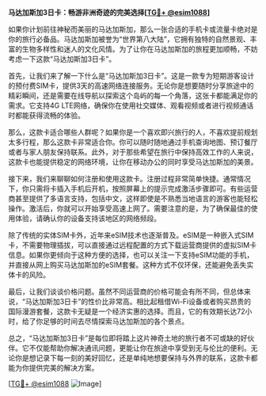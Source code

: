 **马达加斯加3日卡：畅游非洲奇迹的完美选择[[TG💪+ @esim1088](https://t.me/s/esim1088)]**

如果你计划前往神秘而美丽的马达加斯加，那么一张合适的手机卡或流量卡绝对是你的旅行必备品。马达加斯加被誉为“世界第八大陆”，它拥有独特的自然景观、丰富的生物多样性和迷人的文化风情。为了让你在马达加斯加的旅程更加顺畅，不妨考虑一下这款“马达加斯加3日卡”。

首先，让我们来了解一下什么是“马达加斯加3日卡”。这是一款专为短期游客设计的预付费SIM卡，提供3天的高速网络连接服务。无论你是想要随时分享旅途中的精彩瞬间，还是需要在线导航以探索这个岛屿的每一个角落，这张卡都能满足你的需求。它支持4G LTE网络，确保你在使用社交媒体、观看视频或者进行视频通话时都能获得流畅的体验。

那么，这款卡适合哪些人群呢？如果你是一个喜欢即兴旅行的人，不喜欢提前规划太多行程，那么这款卡非常适合你。你可以随时随地通过手机查询地图、预订餐厅或者与家人朋友保持联系。此外，对于那些希望在旅行中保持高效工作的人来说，这款卡也能提供稳定的网络环境，让你在移动办公的同时享受马达加斯加的美景。

接下来，我们来聊聊如何注册和使用这款卡。注册过程非常简单快捷。通常情况下，你只需将卡插入手机后开机，按照屏幕上的提示完成激活步骤即可。有些运营商甚至提供了多语言支持，包括中文，这样即使是不熟悉当地语言的游客也能轻松操作。激活后，你就可以开始享受高速上网了。需要注意的是，为了确保最佳的使用体验，请确认你的设备支持该地区的网络频段。

除了传统的实体SIM卡外，近年来eSIM技术也逐渐普及。eSIM是一种嵌入式SIM卡，不需要物理插拔，可以直接通过远程配置的方式下载运营商提供的虚拟SIM卡信息。如果你更倾向于这种方便的选择，也可以关注一下支持eSIM功能的手机，并直接从网上购买马达加斯加的eSIM套餐。这种方式不仅环保，还能避免丢失实体卡的风险。

最后，让我们谈谈价格问题。虽然不同运营商的价格可能会有所不同，但总体来说，“马达加斯加3日卡”的性价比非常高。相比起租借Wi-Fi设备或者购买昂贵的国际漫游套餐，这款卡无疑是一个经济实惠的选择。而且，它的有效期长达72小时，给了你足够的时间去尽情探索马达加斯加的各个景点。

总之，“马达加斯加3日卡”是每位即将踏上这片神奇土地的旅行者不可或缺的好伙伴。它不仅能帮助你解决通讯问题，更能让你在旅途中享受到无与伦比的便利。无论你是想记录下每一刻的美好回忆，还是单纯地想要保持与外界的联系，这款卡都能为你提供完美的解决方案。

[[TG💪+ @esim1088](https://t.me/s/esim1088) ![Image](https://i.postimg.cc/4NQfJmqS/Snipaste-2025-05-13-00-14-12.png)]
